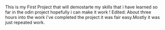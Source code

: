 This is my First Project that will demostarte my skills that i have learned so far in the odin project hopefully i can make it work ! 
Edited:
About three hours into the work i've completed the project it was fair easy.Mostly it was just repeated work.